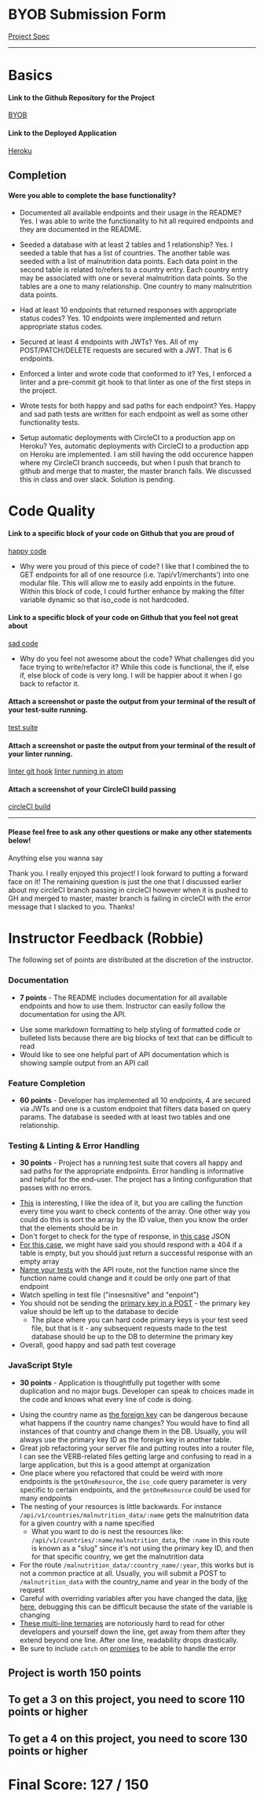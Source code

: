 # BYOB Submission Form

[Project Spec](http://frontend.turing.io/projects/build-your-own-backend.html)

------

# Basics

#### Link to the Github Repository for the Project
[BYOB](https://github.com/jennPeavler/build-your-own-backend)

#### Link to the Deployed Application
[Heroku](https://build-a-backend-jenn-peavler.herokuapp.com/api/v1/countries)


## Completion

#### Were you able to complete the base functionality?

* Documented all available endpoints and their usage in the README?
Yes.  I was able to write the functionality to hit all required endpoints and they are documented in the README.

* Seeded a database with at least 2 tables and 1 relationship?
Yes.  I seeded a table that has a list of countries.  The another table was seeded with a list of malnutrition data points.
Each data point in the second table is related to/refers to a country entry.  Each country entry may be associated with one or
several malnutrition data points.  So the tables are a one to many relationship.  One country to many malnutrition data points.

* Had at least 10 endpoints that returned responses with appropriate status codes?
Yes.  10 endpoints were implemented and return appropriate status codes.

* Secured at least 4 endpoints with JWTs?
Yes.  All of my POST/PATCH/DELETE requests are secured with a JWT.  That is 6 endpoints.

* Enforced a linter and wrote code that conformed to it?
Yes, I enforced a linter and a pre-commit git hook to that linter as one of the first steps in the project.

* Wrote tests for both happy and sad paths for each endpoint?
Yes.  Happy and sad path tests are written for each endpoint as well as some other functionality tests.

* Setup automatic deployments with CircleCI to a production app on Heroku?
Yes, automatic deployments with CircleCI to a production app on Heroku are implemented.  I am still having the odd occurence happen
where my CircleCI branch succeeds, but when I push that branch to github and merge that to master, the master branch fails.
We discussed this in class and over slack.  Solution is pending.

# Code Quality

#### Link to a specific block of your code on Github that you are proud of
[happy code]('https://github.com/jennPeavler/build-your-own-backend/blob/master/Server/getRequests.js#L5-L23')

* Why were you proud of this piece of code?
I like that I combined the to GET endpoints for all of one resource (i.e. ‘/api/v1/merchants’) into one modular file.  This
will allow me to easily add enpoints in the future.  Within this block of code, I could further enhance by making the filter
variable dynamic so that iso_code is not hardcoded.

#### Link to a specific block of your code on Github that you feel not great about
[sad code]('https://github.com/jennPeavler/build-your-own-backend/blob/master/Server/patchRequests.js#L38-L103')

* Why do you feel not awesome about the code? What challenges did you face trying to write/refactor it?
While this code is functional, the if, else if, else block of code is very long.  I will be happier about it when I go back
to refactor it.

#### Attach a screenshot or paste the output from your terminal of the result of your test-suite running.

[test suite](http://i.imgur.com/pqRqGz8.png)

#### Attach a screenshot or paste the output from your terminal of the result of your linter running.

[linter git hook](http://i.imgur.com/YnXXuGp.png)
[linter running in atom](http://i.imgur.com/kc0LwNJ.png)

#### Attach a screenshot of your CircleCI build passing

[circleCI build](http://i.imgur.com/vNUaetl.png)

-----

#### Please feel free to ask any other questions or make any other statements below!

Anything else you wanna say

Thank you.  I really enjoyed this project!  I look forward to putting a forward face on it!  The remaining question is just
the one that I discussed earlier about my circleCI branch passing in circleCI however when it is pushed to GH and merged
to master, master branch is failing in circleCI with the error message that I slacked to you.  Thanks!


# Instructor Feedback (Robbie)

The following set of points are distributed at the discretion of the instructor.

### Documentation

* **7 points** -  The README includes documentation for all available endpoints and how to use them. Instructor can easily follow the documentation for using the API.

- Use some markdown formatting to help styling of formatted code or bulleted lists because there are big blocks of text that can be difficult to read
- Would like to see one helpful part of API documentation which is showing sample output from an API call

### Feature Completion

* **60 points** - Developer has implemented all 10 endpoints, 4 are secured via JWTs and one is a custom endpoint that filters data based on query params. The database is seeded with at least two tables and one relationship.

### Testing & Linting & Error Handling

* **30 points** - Project has a running test suite that covers all happy and sad paths for the appropriate endpoints. Error handling is informative and helpful for the end-user. The project has a linting configuration that passes with no errors.

- [This](https://github.com/jennPeavler/build-your-own-backend/blob/master/tests/routes.spec.js#L13-L19) is interesting, I like the idea of it, but you are calling the function every time you want to check contents of the array. One other way you could do this is sort the array by the ID value, then you know the order that the elements should be in
- Don't forget to check for the type of response, in [this case](https://github.com/jennPeavler/build-your-own-backend/blob/master/tests/routes.spec.js#L38) JSON
- [For this case](https://github.com/jennPeavler/build-your-own-backend/blob/master/tests/routes.spec.js#L131), we might have said you should respond with a 404 if a table is empty, but you should just return a successful response with an empty array
- [Name your tests](https://github.com/jennPeavler/build-your-own-backend/blob/master/tests/routes.spec.js#L153) with the API route, not the function name since the function name could change and it could be only one part of that endpoint
- Watch spelling in test file ("insesnsitive" and "enpoint")
- You should not be sending the [primary key in a POST](https://github.com/jennPeavler/build-your-own-backend/blob/master/tests/routes.spec.js#L341) - the primary key value should be left up to the database to decide
  - The place where you can hard code primary keys is your test seed file, but that is it - any subsequent requests made to the test database should be up to the DB to determine the primary key
- Overall, good happy and sad path test coverage

### JavaScript Style

* **30 points** - Application is thoughtfully put together with some duplication and no major bugs. Developer can speak to choices made in the code and knows what every line of code is doing.

- Using the country name as [the foreign key](https://github.com/jennPeavler/build-your-own-backend/blob/master/db/migrations/20170708090528_initial.js#L14-L15) can be dangerous because what happens if the country name changes? You would have to find all instances of that country and change them in the DB. Usually, you will always use the primary key ID as the foreign key in another table.
- Great job refactoring your server file and putting routes into a router file, I can see the VERB-related files getting large and confusing to read in a large application, but this is a good attempt at organization
- One place where you refactored that could be weird with more endpoints is the `getOneResource`, the `iso_code` query parameter is very specific to certain endpoints, and the `getOneResource` could be used for many endpoints
- The nesting of your resources is  little backwards. For instance `/api/v1/countries/malnutrition_data/:name` gets the malnutrition data for a given country with a name specified
  - What you want to do is nest the resources like: `/api/v1/countries/:name/malnutrition_data`, the `:name` in this route is known as a "slug" since it's not using the primary key ID, and then for that specific country, we get the malnutrition data
- For the route `/malnutrition_data/:country_name/:year`, this works but is not a common practice at all. Usually, you will submit a POST to `/malnutrition_data` with the country_name and year in the body of the request
- Careful with overriding variables after you have changed the data, [like here](https://github.com/jennPeavler/build-your-own-backend/blob/master/Server/postRequests.js#L12-L13), debugging this can be difficult because the state of the variable is changing
- [These multi-line ternaries](https://github.com/jennPeavler/build-your-own-backend/blob/master/Server/postRequests.js#L16-L17) are notoriously hard to read for other developers and yourself down the line, get away from them after they extend beyond one line. After one line, readability drops drastically.
- Be sure to include `catch` on [promises](https://github.com/jennPeavler/build-your-own-backend/blob/master/Server/patchRequests.js#L81) to be able to handle the error

## Project is worth 150 points

## To get a 3 on this project, you need to score 110 points or higher
## To get a 4 on this project, you need to score 130 points or higher

# Final Score: 127 / 150
